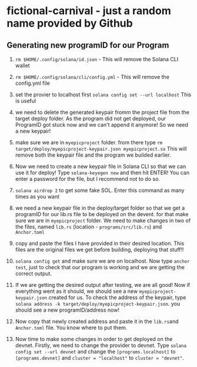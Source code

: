 # fictional-carnival - just a random name provided by Github

## Generating new programID for our Program

1. `rm $HOME/.config/solana/id.json` - This will remove the Solana CLI wallet

2. `rm $HOME/.config/solana/cli/config.yml` - This will remove the config.yml file

3. set the provier to localhost first `solana config set --url localhost` This is useful

4. we need to delete the generated keypair fromm the project file from the target deploy folder. As the program did not get deployed,
   our ProgramID got stuck now and we can't append it anymore! So we need a new keypair!

5. make sure we are in 	`myepicproject` folder. from there type `rm target/deploy/myepicproject-keypair.json myepicproject.so` This will remove
   both the keypair file and the program we builded earlier.

6. Now we need to create a new keypair file in Solana CLI so that we can use it for deploy! Type `solana-keyegen new` and then hit ENTER!
   You can enter a password for the file, but I recommend not to do so.

7. `solana airdrop 2` to get some fake SOL. Enter this command as many times as you want

8. we need a new keypair file in the deploy/target folder so that we get a programID for our lib.rs file to be deployed on the devent. for that make sure we are in `myepicproject` folder. We need to make changes in two of the files, named `lib.rs` (location - `programs/src/lib.rs`) and ``Anchor.toml``

9. copy and paste the files I have provided in their desired location. This files are the original files we get before building, deploying that stuff!!

10. `solana config get` and make sure we are on localhost. Now type `anchor test`, just to check that our program is working and we are getting the correct output.

11. If we are getting the desired output after testing, we are all good! Now if everything went as it should, we should see a new  `myepicproject-keypair.json` created       for us. To check the address of the keypair, type `solana address -k target/deploy/myepicproject-keypair.json`. you should see a new programID/address now!

12. Now copy that newly created address and paste it in the `lib.rs`and `Anchor.toml` file. You know where to put them.
13. Now time to make some changes in order to get deployed on the devnet. Firstly, we need to change the provider to devnet. Type `solana config set --url devnet` and change the `[programs.localhost]` to `[programs.devnet]` and `cluster = "localhost"` to `cluster = "devnet"`.
